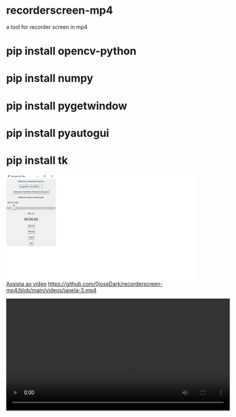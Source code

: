 # recorderscreen-mp4
 a tool for recorder screen in mp4
 
# pip install opencv-python
# pip install numpy
# pip install pygetwindow
# pip install pyautogui
# pip install tk

![Texto alternativo](https://github.com/0joseDark/recorderscreen-mp4/blob/main/images/janela.jpg)
[Assista ao vídeo](https://www.youtube.com/watch?v=tlQJSDB8gJM)
https://github.com/0joseDark/recorderscreen-mp4/blob/main/videos/janela-3.mp4

<video width="600" controls>
  <source src="https://github.com/0joseDark/recorderscreen-mp4/blob/main/videos/janela-3.mp4">
  Seu navegador não suporta a reprodução de vídeos.
</video>

